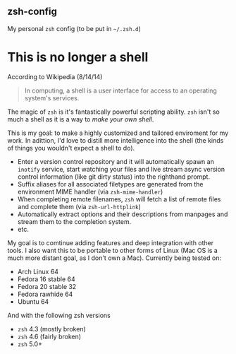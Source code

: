 ## zsh-config

My personal `zsh` config (to be put in `~/.zsh.d`)

# This is no longer a shell

According to Wikipedia (8/14/14)

> In computing, a shell is a user interface for access to an operating system's services.

The magic of `zsh` is it's fantastically powerful scripting ability. `zsh` isn't so much a shell as it is a way to _make your own shell_.

This is my goal: to make a highly customized and tailored enviroment for my work. In adittion, I'd love to distill more intelligence into the shell (the kinds of things you wouldn't expect a shell to do).

* Enter a version control repository and it will automatically spawn an `inotify` service, start watching your files and live stream async version control information (like git dirty status) into the righthand prompt.
* Suffix aliases for all associated filetypes are generated from the environment MIME handler (via `zsh-mime-handler`)
* When completing remote filenames, `zsh` will fetch a list of remote files and complete them (via `zsh-url-httplink`)
* Automatically extract options and their descriptions from manpages and stream them to the completion system.
* etc.

My goal is to comtinue adding features and deep integration with other tools. I also want this to be portable to other forms of Linux (Mac OS is a much more distant goal, as I don't own a Mac). Currently being tested on:

* Arch Linux 64
* Fedora 16 stable 64
* Fedora 20 stable 32
* Fedora rawhide 64
* Ubuntu 64

And with the following zsh versions

* `zsh` 4.3 (mostly broken)
* `zsh` 4.6 (fairly broken)
* `zsh` 5.0+
